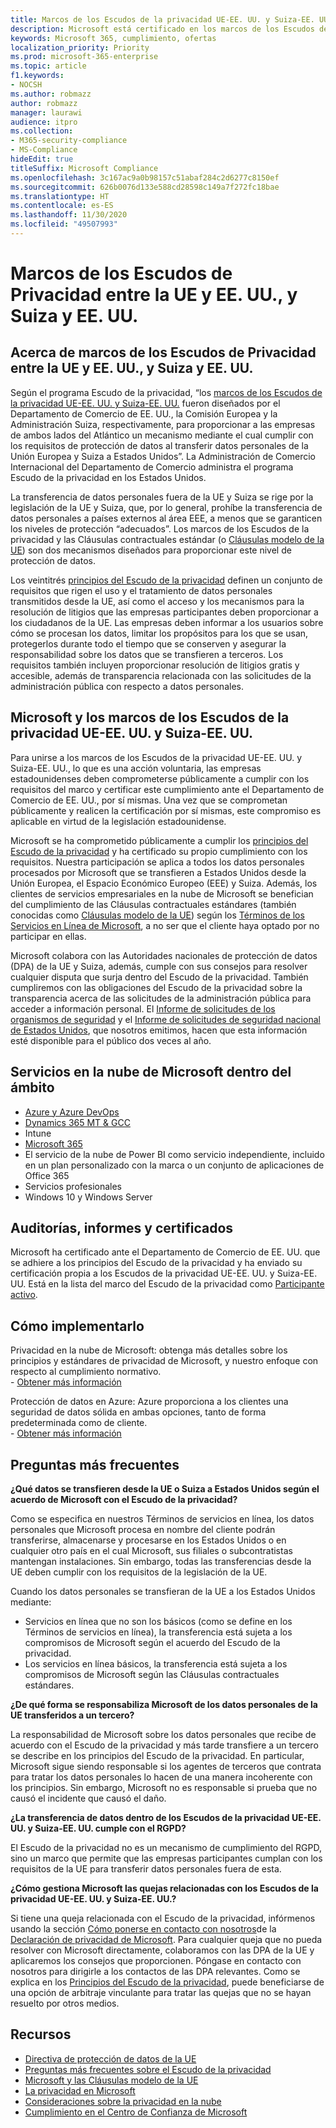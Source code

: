 ```yaml
---
title: Marcos de los Escudos de la privacidad UE-EE. UU. y Suiza-EE. UU.
description: Microsoft está certificado en los marcos de los Escudos de la privacidad UE-EE. UU. y Suiza-EE. UU.
keywords: Microsoft 365, cumplimiento, ofertas
localization_priority: Priority
ms.prod: microsoft-365-enterprise
ms.topic: article
f1.keywords:
- NOCSH
ms.author: robmazz
author: robmazz
manager: laurawi
audience: itpro
ms.collection:
- M365-security-compliance
- MS-Compliance
hideEdit: true
titleSuffix: Microsoft Compliance
ms.openlocfilehash: 3c167ac9a0b98157c51abaf284c2d6277c8150ef
ms.sourcegitcommit: 626b0076d133e588cd28598c149a7f272fc18bae
ms.translationtype: HT
ms.contentlocale: es-ES
ms.lasthandoff: 11/30/2020
ms.locfileid: "49507993"
---
```

# <a name="eu-us-and-swiss-us-privacy-shield-frameworks"></a>Marcos de los Escudos de Privacidad entre la UE y EE. UU., y Suiza y EE. UU.

## <a name="about-the-eu-us-and-swiss-us-privacy-shield-frameworks"></a>Acerca de marcos de los Escudos de Privacidad entre la UE y EE. UU., y Suiza y EE. UU.

Según el programa Escudo de la privacidad, “los [marcos de los Escudos de la privacidad UE-EE. UU. y Suiza-EE. UU.](https://www.privacyshield.gov/welcome) fueron diseñados por el Departamento de Comercio de EE. UU., la Comisión Europea y la Administración Suiza, respectivamente, para proporcionar a las empresas de ambos lados del Atlántico un mecanismo mediante el cual cumplir con los requisitos de protección de datos al transferir datos personales de la Unión Europea y Suiza a Estados Unidos”. La Administración de Comercio Internacional del Departamento de Comercio administra el programa Escudo de la privacidad en los Estados Unidos.

La transferencia de datos personales fuera de la UE y Suiza se rige por la legislación de la UE y Suiza, que, por lo general, prohíbe la transferencia de datos personales a países externos al área EEE, a menos que se garanticen los niveles de protección “adecuados”. Los marcos de los Escudos de la privacidad y las Cláusulas contractuales estándar (o [Cláusulas modelo de la UE](offering-EU-Model-Clauses.md)) son dos mecanismos diseñados para proporcionar este nivel de protección de datos.

Los veintitrés [principios del Escudo de la privacidad](https://www.privacyshield.gov/article?id=Requirements-of-Participation) definen un conjunto de requisitos que rigen el uso y el tratamiento de datos personales transmitidos desde la UE, así como el acceso y los mecanismos para la resolución de litigios que las empresas participantes deben proporcionar a los ciudadanos de la UE. Las empresas deben informar a los usuarios sobre cómo se procesan los datos, limitar los propósitos para los que se usan, protegerlos durante todo el tiempo que se conserven y asegurar la responsabilidad sobre los datos que se transfieren a terceros. Los requisitos también incluyen proporcionar resolución de litigios gratis y accesible, además de transparencia relacionada con las solicitudes de la administración pública con respecto a datos personales.

## <a name="microsoft-and-the-eu-us-and-swiss-us-privacy-shield-frameworks"></a>Microsoft y los marcos de los Escudos de la privacidad UE-EE. UU. y Suiza-EE. UU.

Para unirse a los marcos de los Escudos de la privacidad UE-EE. UU. y Suiza-EE. UU., lo que es una acción voluntaria, las empresas estadounidenses deben comprometerse públicamente a cumplir con los requisitos del marco y certificar este cumplimiento ante el Departamento de Comercio de EE. UU., por sí mismas. Una vez que se comprometan públicamente y realicen la certificación por sí mismas, este compromiso es aplicable en virtud de la legislación estadounidense.

Microsoft se ha comprometido públicamente a cumplir los [principios del Escudo de la privacidad](https://www.privacyshield.gov/article?id=Requirements-of-Participation) y ha certificado su propio cumplimiento con los requisitos. Nuestra participación se aplica a todos los datos personales procesados por Microsoft que se transfieren a Estados Unidos desde la Unión Europea, el Espacio Económico Europeo (EEE) y Suiza. Además, los clientes de servicios empresariales en la nube de Microsoft se benefician del cumplimiento de las Cláusulas contractuales estándares (también conocidas como [Cláusulas modelo de la UE](offering-eu-model-clauses.md)) según los [Términos de los Servicios en Línea de Microsoft](https://www.microsoftvolumelicensing.com/DocumentSearch.aspx?Mode=3&DocumentTypeId=31), a no ser que el cliente haya optado por no participar en ellas.

Microsoft colabora con las Autoridades nacionales de protección de datos (DPA) de la UE y Suiza, además, cumple con sus consejos para resolver cualquier disputa que surja dentro del Escudo de la privacidad. También cumpliremos con las obligaciones del Escudo de la privacidad sobre la transparencia acerca de las solicitudes de la administración pública para acceder a información personal. El [Informe de solicitudes de los organismos de seguridad](https://www.microsoft.com/corporate-responsibility/lerr) y el [Informe de solicitudes de seguridad nacional de Estados Unidos](https://www.microsoft.com/corporate-responsibility/fisa/), que nosotros emitimos, hacen que esta información esté disponible para el público dos veces al año.

## <a name="microsoft-in-scope-cloud-services"></a>Servicios en la nube de Microsoft dentro del ámbito

- [Azure y Azure DevOps](https://gallery.technet.microsoft.com/Overview-of-Azure-c1be3942)
- [Dynamics 365 MT & GCC](https://download.microsoft.com/download/E/1/9/E1977163-7A86-4812-AC18-C03ADC958AAF/Microsoft_Dynamics_365_Cloud_Service_Compliance_Datasheet.pdf)
- Intune
- [Microsoft 365](https://servicetrust.microsoft.com/ViewPage/TrustDocuments?command=Download&downloadType=Document&downloadId=9f756cce-b15d-45a9-94d7-6a583dee4401&docTab=6d000410-c9e9-11e7-9a91-892aae8839ad_Compliance_Guides)
- El servicio de la nube de Power BI como servicio independiente, incluido en un plan personalizado con la marca o un conjunto de aplicaciones de Office 365
- Servicios profesionales
- Windows 10 y Windows Server

## <a name="audits-reports-and-certificates"></a>Auditorías, informes y certificados

Microsoft ha certificado ante el Departamento de Comercio de EE. UU. que se adhiere a los principios del Escudo de la privacidad y ha enviado su certificación propia a los Escudos de la privacidad UE-EE. UU. y Suiza-EE. UU. Está en la lista del marco del Escudo de la privacidad como [Participante activo](https://www.privacyshield.gov/participant?id=a2zt0000000KzNaAAK).

## <a name="how-to-implement"></a>Cómo implementarlo

Privacidad en la nube de Microsoft: obtenga más detalles sobre los principios y estándares de privacidad de Microsoft, y nuestro enfoque con respecto al cumplimiento normativo.  
    - [Obtener más información](https://www.microsoft.com/download/details.aspx?id=55710)

Protección de datos en Azure: Azure proporciona a los clientes una seguridad de datos sólida en ambas opciones, tanto de forma predeterminada como de cliente.  
    - [Obtener más información](https://docs.microsoft.com/azure/security/azure-protection-of-customer-data)

## <a name="frequently-asked-questions"></a>Preguntas más frecuentes

**¿Qué datos se transfieren desde la UE o Suiza a Estados Unidos según el acuerdo de Microsoft con el Escudo de la privacidad?**

Como se especifica en nuestros Términos de servicios en línea, los datos personales que Microsoft procesa en nombre del cliente podrán transferirse, almacenarse y procesarse en los Estados Unidos o en cualquier otro país en el cual Microsoft, sus filiales o subcontratistas mantengan instalaciones. Sin embargo, todas las transferencias desde la UE deben cumplir con los requisitos de la legislación de la UE.

Cuando los datos personales se transfieran de la UE a los Estados Unidos mediante:

- Servicios en línea que no son los básicos (como se define en los Términos de servicios en línea), la transferencia está sujeta a los compromisos de Microsoft según el acuerdo del Escudo de la privacidad.
- Los servicios en línea básicos, la transferencia está sujeta a los compromisos de Microsoft según las Cláusulas contractuales estándares.

**¿De qué forma se responsabiliza Microsoft de los datos personales de la UE transferidos a un tercero?**

La responsabilidad de Microsoft sobre los datos personales que recibe de acuerdo con el Escudo de la privacidad y más tarde transfiere a un tercero se describe en los principios del Escudo de la privacidad. En particular, Microsoft sigue siendo responsable si los agentes de terceros que contrata para tratar los datos personales lo hacen de una manera incoherente con los principios. Sin embargo, Microsoft no es responsable si prueba que no causó el incidente que causó el daño.

**¿La transferencia de datos dentro de los Escudos de la privacidad UE-EE. UU. y Suiza-EE. UU. cumple con el RGPD?**

El Escudo de la privacidad no es un mecanismo de cumplimiento del RGPD, sino un marco que permite que las empresas participantes cumplan con los requisitos de la UE para transferir datos personales fuera de esta.

**¿Cómo gestiona Microsoft las quejas relacionadas con los Escudos de la privacidad UE-EE. UU. y Suiza-EE. UU.?**

Si tiene una queja relacionada con el Escudo de la privacidad, infórmenos usando la sección [Cómo ponerse en contacto con nosotros](https://privacy.microsoft.com/privacystatement#mainhowtocontactusmodule)de la [Declaración de privacidad de Microsoft](https://privacy.microsoft.com/privacystatement). Para cualquier queja que no pueda resolver con Microsoft directamente, colaboramos con las DPA de la UE y aplicaremos los consejos que proporcionen. Póngase en contacto con nosotros para dirigirle a los contactos de las DPA relevantes. Como se explica en los [Principios del Escudo de la privacidad](https://www.privacyshield.gov/article?id=Requirements-of-Participation), puede beneficiarse de una opción de arbitraje vinculante para tratar las quejas que no se hayan resuelto por otros medios.

## <a name="resources"></a>Recursos

- [Directiva de protección de datos de la UE](https://eur-lex.europa.eu/legal-content/en/ALL/?uri=CELEX:31995L0046)
- [Preguntas más frecuentes sobre el Escudo de la privacidad](https://www.privacyshield.gov/article?id=FAQs)
- [Microsoft y las Cláusulas modelo de la UE](offering-eu-model-clauses.md)
- [La privacidad en Microsoft](https://privacy.microsoft.com)
- [Consideraciones sobre la privacidad en la nube](https://download.microsoft.com/download/0/9/D/09DE47F6-F9E5-4C14-B9E8-E8119A130ACC/Privacy_considerations_in_the_cloud.pdf)
- [Cumplimiento en el Centro de Confianza de Microsoft](https://www.microsoft.com/trust-center/compliance/compliance-overview)
